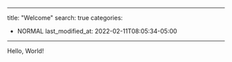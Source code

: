 
---
title:  "Welcome"
search: true
categories: 
  - NORMAL
last_modified_at: 2022-02-11T08:05:34-05:00
---
Hello, World!
